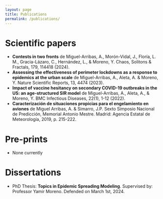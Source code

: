 ```yaml
---
layout: page
title: Publications
permalink: /publications/
---
```


# Scientific papers
 - **Contests in two fronts** 
de Miguel-Arribas, A., Morón-Vidal, J., Floría, L. M., Gracia-Lázaro, C., Hernández, L., & Moreno, Y.
Chaos, Solitons & Fractals, 179, 114418 (2024).
 - **Assessing the effectiveness of perimeter lockdowns as a response to epidemics at the urban scale** 
    de Miguel-Arribas, A., Aleta, A. & Moreno, Y. 
    Nature Scientific Reports, 13, 4474 (2023).
 - **Impact of vaccine hesitancy on secondary COVID-19 outbreaks in the US: an age-structured SIR model**
    de Miguel-Arribas, A., Aleta, A., & Moreno, Y.
    BMC Infectious Diseases, 22(1), 1-12 (2022). 
 - **Caracterización de situaciones propicias para el engelamiento en aviones**
    de Miguel Arribas, A. & Simarro, J.P. 
    Sexto Simposio Nacional de Predicción, Memorial Antonio Mestre. Madrid: Agencia Estatal de Meteorología, 2019, p. 215-222.

# Pre-prints
 - None currently

# Dissertations
 - PhD Thesis: **Topics in Epidemic Spreading Modeling**. Supervised by: Professor Yamir Moreno. Defended on March 1st, 2024.
